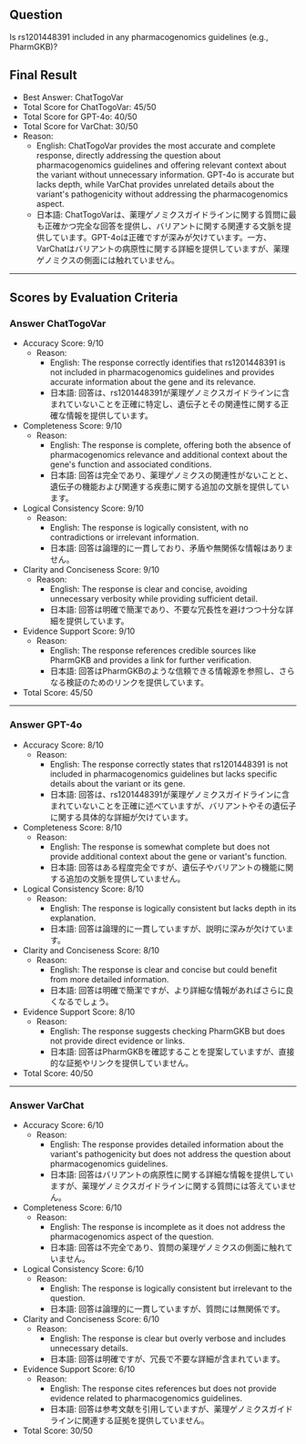 ## Question

Is rs1201448391 included in any pharmacogenomics guidelines (e.g., PharmGKB)?

## Final Result

- Best Answer: ChatTogoVar
- Total Score for ChatTogoVar: 45/50
- Total Score for GPT-4o: 40/50
- Total Score for VarChat: 30/50
- Reason:
  - English: ChatTogoVar provides the most accurate and complete response, directly addressing the question about pharmacogenomics guidelines and offering relevant context about the variant without unnecessary information. GPT-4o is accurate but lacks depth, while VarChat provides unrelated details about the variant's pathogenicity without addressing the pharmacogenomics aspect.
  - 日本語: ChatTogoVarは、薬理ゲノミクスガイドラインに関する質問に最も正確かつ完全な回答を提供し、バリアントに関する関連する文脈を提供しています。GPT-4oは正確ですが深みが欠けています。一方、VarChatはバリアントの病原性に関する詳細を提供していますが、薬理ゲノミクスの側面には触れていません。

---

## Scores by Evaluation Criteria

### Answer ChatTogoVar
- Accuracy Score: 9/10
  - Reason: 
    - English: The response correctly identifies that rs1201448391 is not included in pharmacogenomics guidelines and provides accurate information about the gene and its relevance.
    - 日本語: 回答は、rs1201448391が薬理ゲノミクスガイドラインに含まれていないことを正確に特定し、遺伝子とその関連性に関する正確な情報を提供しています。
- Completeness Score: 9/10
  - Reason: 
    - English: The response is complete, offering both the absence of pharmacogenomics relevance and additional context about the gene's function and associated conditions.
    - 日本語: 回答は完全であり、薬理ゲノミクスの関連性がないことと、遺伝子の機能および関連する疾患に関する追加の文脈を提供しています。
- Logical Consistency Score: 9/10
  - Reason: 
    - English: The response is logically consistent, with no contradictions or irrelevant information.
    - 日本語: 回答は論理的に一貫しており、矛盾や無関係な情報はありません。
- Clarity and Conciseness Score: 9/10
  - Reason: 
    - English: The response is clear and concise, avoiding unnecessary verbosity while providing sufficient detail.
    - 日本語: 回答は明確で簡潔であり、不要な冗長性を避けつつ十分な詳細を提供しています。
- Evidence Support Score: 9/10
  - Reason: 
    - English: The response references credible sources like PharmGKB and provides a link for further verification.
    - 日本語: 回答はPharmGKBのような信頼できる情報源を参照し、さらなる検証のためのリンクを提供しています。
- Total Score: 45/50

---

### Answer GPT-4o
- Accuracy Score: 8/10
  - Reason: 
    - English: The response correctly states that rs1201448391 is not included in pharmacogenomics guidelines but lacks specific details about the variant or its gene.
    - 日本語: 回答は、rs1201448391が薬理ゲノミクスガイドラインに含まれていないことを正確に述べていますが、バリアントやその遺伝子に関する具体的な詳細が欠けています。
- Completeness Score: 8/10
  - Reason: 
    - English: The response is somewhat complete but does not provide additional context about the gene or variant's function.
    - 日本語: 回答はある程度完全ですが、遺伝子やバリアントの機能に関する追加の文脈を提供していません。
- Logical Consistency Score: 8/10
  - Reason: 
    - English: The response is logically consistent but lacks depth in its explanation.
    - 日本語: 回答は論理的に一貫していますが、説明に深みが欠けています。
- Clarity and Conciseness Score: 8/10
  - Reason: 
    - English: The response is clear and concise but could benefit from more detailed information.
    - 日本語: 回答は明確で簡潔ですが、より詳細な情報があればさらに良くなるでしょう。
- Evidence Support Score: 8/10
  - Reason: 
    - English: The response suggests checking PharmGKB but does not provide direct evidence or links.
    - 日本語: 回答はPharmGKBを確認することを提案していますが、直接的な証拠やリンクを提供していません。
- Total Score: 40/50

---

### Answer VarChat
- Accuracy Score: 6/10
  - Reason: 
    - English: The response provides detailed information about the variant's pathogenicity but does not address the question about pharmacogenomics guidelines.
    - 日本語: 回答はバリアントの病原性に関する詳細な情報を提供していますが、薬理ゲノミクスガイドラインに関する質問には答えていません。
- Completeness Score: 6/10
  - Reason: 
    - English: The response is incomplete as it does not address the pharmacogenomics aspect of the question.
    - 日本語: 回答は不完全であり、質問の薬理ゲノミクスの側面に触れていません。
- Logical Consistency Score: 6/10
  - Reason: 
    - English: The response is logically consistent but irrelevant to the question.
    - 日本語: 回答は論理的に一貫していますが、質問には無関係です。
- Clarity and Conciseness Score: 6/10
  - Reason: 
    - English: The response is clear but overly verbose and includes unnecessary details.
    - 日本語: 回答は明確ですが、冗長で不要な詳細が含まれています。
- Evidence Support Score: 6/10
  - Reason: 
    - English: The response cites references but does not provide evidence related to pharmacogenomics guidelines.
    - 日本語: 回答は参考文献を引用していますが、薬理ゲノミクスガイドラインに関連する証拠を提供していません。
- Total Score: 30/50